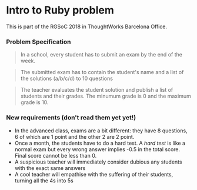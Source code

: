 # Intro to Ruby problem

This is part of the RGSoC 2018 in ThoughtWorks Barcelona Office.


### Problem Specification

> In a school, every student has to submit an exam by the end of the week.

> The submitted exam has to contain the student's name and a list of the solutions (a/b/c/d) to 10 questions

> The teacher evaluates the student solution and publish a list of students and their grades. The minumum grade is 0 and the maximum grade is 10.


### New requirements (don't read them yet yet!)

- In the advanced class, exams are a bit different: they have 8 questions, 6 of which are 1 point and the other 2 are 2 point.
- Once a month, the students have to do a hard test. A _hard test_ is like a normal exam but every wrong answer implies -0.5 in the total score. 
Final score cannot be less than 0.
- A suspicious teacher will immediately consider dubious any students with the exact same answers
- A cool teacher will empathise with the suffering of their students, turning all the 4s into 5s
